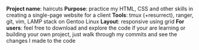 __Project name__: haircuts
__Purpose__: practice my HTML, CSS and other skills in creating a single-page website for a client
__Tools__: tmux (+resurrect), ranger, git, vim, LAMP stack on Gentoo Linux
__Layout__: responsive using grid
__For users__: feel free to download and explore the code if your are learning or building your own project, just walk through my commits and see the changes I made to the code
